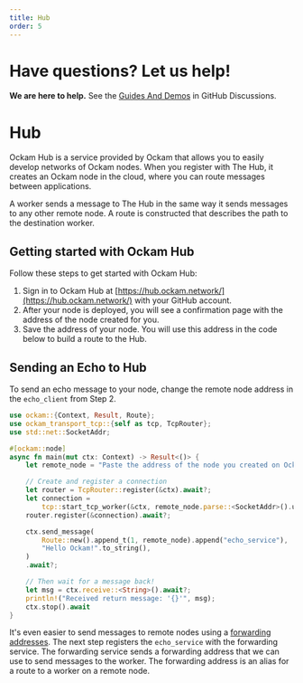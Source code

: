 ```yaml
---
title: Hub
order: 5
---
```


# Have questions? Let us help!

**We are here to help.** See the [Guides And Demos](https://github.com/ockam-network/ockam/discussions/1134) in
GitHub Discussions.

# Hub

Ockam Hub is a service provided by Ockam that allows you to easily develop networks of Ockam nodes. When you register with The Hub, it creates an Ockam node in the cloud, where you can route messages between applications.

A worker sends a message to The Hub in the same way it sends messages to any other remote node. A route is constructed that describes the path to the destination worker.

## Getting started with Ockam Hub

Follow these steps to get started with Ockam Hub:

1. Sign in to Ockam Hub at [https://hub.ockam.network/](https://hub.ockam.network/) with your GitHub account.
1. After your node is deployed, you will see a confirmation page with the address of the node created for you.
1. Save the address of your node. You will use this address in the code below to build a route to the Hub.

## Sending an Echo to Hub

To send an echo message to your node, change the remote node address in the `echo_client` from Step 2.

```rust
use ockam::{Context, Result, Route};
use ockam_transport_tcp::{self as tcp, TcpRouter};
use std::net::SocketAddr;

#[ockam::node]
async fn main(mut ctx: Context) -> Result<()> {
    let remote_node = "Paste the address of the node you created on Ockam Hub here.";

    // Create and register a connection
    let router = TcpRouter::register(&ctx).await?;
    let connection =
        tcp::start_tcp_worker(&ctx, remote_node.parse::<SocketAddr>().unwrap()).await?;
    router.register(&connection).await?;

    ctx.send_message(
        Route::new().append_t(1, remote_node).append("echo_service"),
        "Hello Ockam!".to_string(),
    )
    .await?;

    // Then wait for a message back!
    let msg = ctx.receive::<String>().await?;
    println!("Received return message: '{}'", msg);
    ctx.stop().await
}

```

It's even easier to send messages to remote nodes using a <a href="04-forwarding">forwarding addresses</a>. The next step registers the
`echo_service` with the forwarding service. The forwarding service sends a forwarding address that we can use to send
messages to the worker. The forwarding address is an alias for a route to a worker on a remote node.
